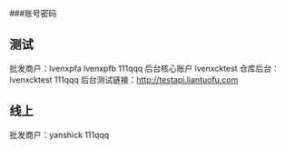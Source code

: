 
###账号密码
## 测试
批发商户：lvenxpfa   lvenxpfb   111qqq     后台核心账户   lvenxcktest
仓库后台：lvenxcktest    111qqq    后台测试链接：http://testapi.liantuofu.com  

## 线上
批发商户：yanshick  111qqq

